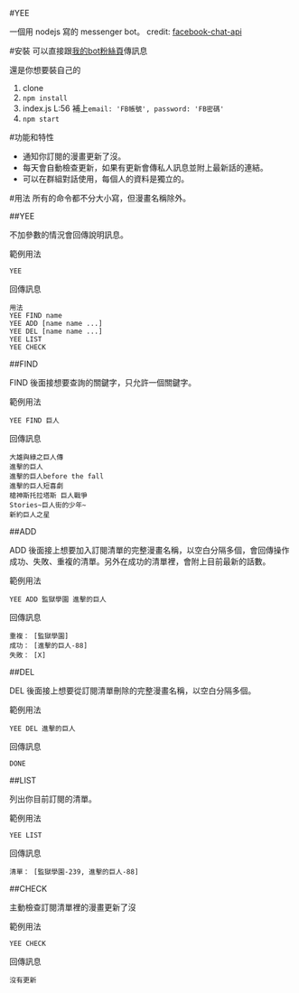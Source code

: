 #YEE

一個用 nodejs 寫的 messenger bot。
credit: [facebook-chat-api](https://github.com/Schmavery/facebook-chat-api)

#安裝
可以直接跟[我的bot粉絲頁](https://www.facebook.com/YEE0PRIME)傳訊息

還是你想要裝自己的

1. clone
2. ```npm install```
3. index.js L:56 補上```email: 'FB帳號', password: 'FB密碼'```
4. ```npm start```

#功能和特性

- 通知你訂閱的漫畫更新了沒。
- 每天會自動檢查更新，如果有更新會傳私人訊息並附上最新話的連結。
- 可以在群組對話使用，每個人的資料是獨立的。

#用法
所有的命令都不分大小寫，但漫畫名稱除外。

##YEE

不加參數的情況會回傳說明訊息。

範例用法

```
YEE
```

回傳訊息

```
用法
YEE FIND name
YEE ADD [name name ...]
YEE DEL [name name ...]
YEE LIST
YEE CHECK
```

##FIND

FIND 後面接想要查詢的關鍵字，只允許一個關鍵字。

範例用法

```
YEE FIND 巨人
```

回傳訊息

```
大雄與綠之巨人傳
進擊的巨人
進擊的巨人before the fall
進擊的巨人短喜劇
槍神斯托拉塔斯 巨人戰爭
Stories~巨人街的少年~
新約巨人之星
```

##ADD

ADD 後面接上想要加入訂閱清單的完整漫畫名稱，以空白分隔多個，會回傳操作成功、失敗、重複的清單。另外在成功的清單裡，會附上目前最新的話數。

範例用法

```
YEE ADD 監獄學園 進擊的巨人
```

回傳訊息

```
重複： [監獄學園]
成功： [進擊的巨人-88]
失敗： [X]
```

##DEL

DEL 後面接上想要從訂閱清單刪除的完整漫畫名稱，以空白分隔多個。

範例用法

```
YEE DEL 進擊的巨人
```

回傳訊息

```
DONE
```

##LIST

列出你目前訂閱的清單。

範例用法

```
YEE LIST
```

回傳訊息

```
清單： [監獄學園-239, 進擊的巨人-88]
```

##CHECK

主動檢查訂閱清單裡的漫畫更新了沒

範例用法

```
YEE CHECK
```

回傳訊息

```
沒有更新
```
